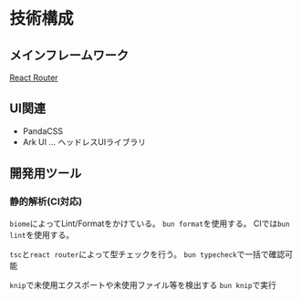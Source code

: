 # 技術構成

## メインフレームワーク

[React Router](https://reactrouter.com)

## UI関連

- PandaCSS
- Ark UI ... ヘッドレスUIライブラリ

## 開発用ツール

### 静的解析(CI対応)

`biome`によってLint/Formatをかけている。
`bun format`を使用する。
CIでは`bun lint`を使用する。

`tsc`と`react router`によって型チェックを行う。
`bun typecheck`で一括で確認可能

`knip`で未使用エクスポートや未使用ファイル等を検出する
`bun knip`で実行